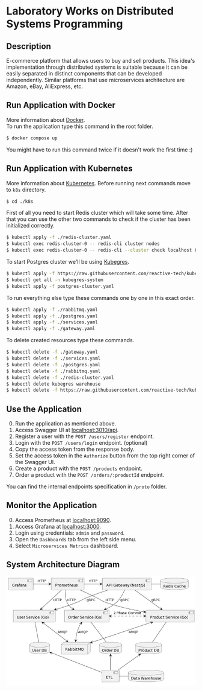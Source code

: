 # Laboratory Works on Distributed Systems Programming

## Description

E-commerce platform that allows users to buy and sell products. This idea's implementation through distributed systems is suitable because it can be easily separated in distinct components that can be developed independently. Similar platforms that use microservices architecture are Amazon, eBay, AliExpress, etc.

## Run Application with Docker

More information about [Docker](https://www.docker.com/).  
To run the application type this command in the root folder.

```bash
$ docker compose up
```

You might have to run this command twice if it doesn't work the first time :)

## Run Application with Kubernetes

More information about [Kubernetes](https://kubernetes.io/). Before running next commands move to `k8s` directory.

```bash
$ cd ./k8s
```
  
First of all you need to start Redis cluster which will take some time. After that you can use the other two commands to check if the cluster has been initialized correctly.

```bash
$ kubectl apply -f ./redis-cluster.yaml
$ kubectl exec redis-cluster-0 -- redis-cli cluster nodes
$ kubectl exec redis-cluster-0 -- redis-cli --cluster check localhost 6379
```

To start Postgres cluster we'll be using [Kubegres](https://www.kubegres.io/doc/getting-started.html).

```bash
$ kubectl apply -f https://raw.githubusercontent.com/reactive-tech/kubegres/v1.17/kubegres.yaml
$ kubectl get all -n kubegres-system
$ kubectl apply -f postgres-cluster.yaml
```

To run everything else type these commands one by one in this exact order.

```bash
$ kubectl apply -f ./rabbitmq.yaml
$ kubectl apply -f ./postgres.yaml
$ kubectl apply -f ./services.yaml
$ kubectl apply -f ./gateway.yaml
```

To delete created resources type these commands.

```bash
$ kubectl delete -f ./gateway.yaml
$ kubectl delete -f ./services.yaml
$ kubectl delete -f ./postgres.yaml
$ kubectl delete -f ./rabbitmq.yaml
$ kubectl delete -f ./redis-cluster.yaml
$ kubectl delete kubegres warehouse
$ kubectl delete -f https://raw.githubusercontent.com/reactive-tech/kubegres/v1.17/kubegres.yaml
```

## Use the Application

0. Run the application as mentioned above.
1. Access Swagger UI at [localhost:3010/api](http://localhost:3010/api).
2. Register a user with the `POST /users/register` endpoint.
3. Login with the `POST /users/login` endpoint. (optional)
4. Copy the access token from the response body.
5. Set the access token in the `Authorize` button from the top right corner of the Swagger UI.
6. Create a product with the `POST /products` endpoint.
7. Order a product with the `POST /orders/:productId` endpoint.

You can find the internal endpoints specification in `/proto` folder.

## Monitor the Application

0. Access Prometheus at [localhost:9090](http://localhost:9090).
1. Access Grafana at [localhost:3000](http://localhost:3000).
2. Login using credentials: `admin` and `password`.
3. Open the `Dashboards` tab from the left side menu.
4. Select `Microservices Metrics` dashboard.

## System Architecture Diagram

![Diagram](https://github.com/Marcel-MD/pad-labs/blob/main/diagram.png)
